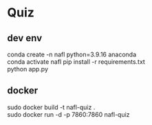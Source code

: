 # Quiz

## dev env

conda create -n nafl python=3.9.16 anaconda  
conda activate nafl 
pip install -r requirements.txt  
python app.py  

## docker

sudo docker build -t nafl-quiz .  
sudo docker run -d -p 7860:7860 nafl-quiz

